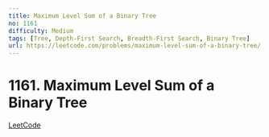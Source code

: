 ```yaml
---
title: Maximum Level Sum of a Binary Tree
no: 1161
difficulty: Medium
tags: [Tree, Depth-First Search, Breadth-First Search, Binary Tree]
url: https://leetcode.com/problems/maximum-level-sum-of-a-binary-tree/
---
```


# 1161. Maximum Level Sum of a Binary Tree

[LeetCode](https://leetcode.com/problems/maximum-level-sum-of-a-binary-tree/)

